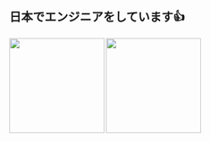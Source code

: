 ## 日本でエンジニアをしています👍

<a href="https://github.com/MovingEmoji">
  <img align="left" height="170px" src="https://github-readme-stats.vercel.app/api?username=MovingEmoji&count_private=true&show_icons=true&theme=transparent" />
</a>
<a href="https://github.com/MovingEmoji">
  <img align="left" height="170px" src="https://github-readme-stats.vercel.app/api/top-langs/?username=MovingEmoji&layout=compact&theme=transparent" />
</a>
